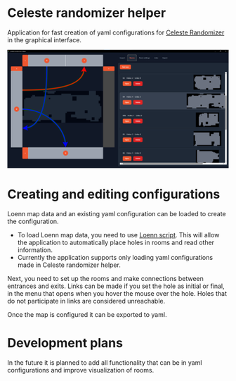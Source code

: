 # Celeste randomizer helper

Application for fast creation of yaml configurations for [Celeste Randomizer](https://github.com/rhelmot/CelesteRandomizer) in the graphical interface.

![interface](docs/screen1.png)

# Creating and editing configurations

Loenn map data and an existing yaml configuration can be loaded to create the configuration. 
- To load Loenn map data, you need to use [Loenn script](Loenn/copyMap.lua). This will allow the application to automatically place holes in rooms and read other information.
- Currently the application supports only loading yaml configurations made in Celeste randomizer helper.

Next, you need to set up the rooms and make connections between entrances and exits. Links can be made if you set the hole as initial or final, in the menu that opens when you hover the mouse over the hole. Holes that do not participate in links are considered unreachable.

Once the map is configured it can be exported to yaml.

# Development plans

In the future it is planned to add all functionality that can be in yaml configurations and improve visualization of rooms.
